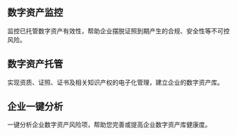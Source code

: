 ## 数字资产监控
监控已托管数字资产有效性，帮助企业摆脱证照到期产生的合规、安全性等不可控风险。

## 数字资产托管
实现资质、证照、证书及相关知识产权的电子化管理，建立企业的数字资产库。

## 企业一键分析
一键分析企业数字资产风险项，帮助您完善或提高企业数字资产库健康度。













